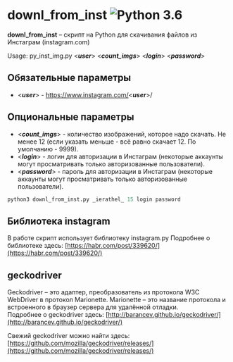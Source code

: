 downl_from_inst ![Python 3.6](https://pp.userapi.com/c846523/v846523407/b716d/N3RXKWFcPS0.jpg)
======
**downl_from_inst** – скрипт на Python для скачивания файлов из Инстаграм (instagram.com)

Usage: py_inst_img.py <***user***> <***count_imgs***> <***login***> <***password***>

Обязательные параметры
------------
* <***user***> - https://www.instagram.com/<***user***>/

Опциональные параметры
------------
* <***count_imgs***> - количество изображений, которое надо скачать. Не менее 12 (если указать меньше - всё равно скачает 12. По умолчанию - 9999).
* <***login***> - логин для авторизации в Инстаграм (некоторые аккаунты могут просматривать только авторизованные пользователи).
* <***password***> - пароль для авторизации в Инстаграм (некоторые аккаунты могут просматривать только авторизованные пользователи).

```python
python3 downl_from_inst.py _ierathel_ 15 login password

```

Библиотека instagram
------------
В работе скрипт использует библиотеку instagram.py
Подробнее о библиотеке здесь:
[https://habr.com/post/339620/](https://habr.com/post/339620/)

geckodriver
------------
Geckodriver – это адаптер, преобразователь из протокола W3C WebDriver в протокол Marionette.
Marionette – это название протокола и встроенного в браузер сервера для удалённой отладки.   
Подробнее о geckodriver здесь:
[http://barancev.github.io/geckodriver/](http://barancev.github.io/geckodriver/)
  
Свежий geckodriver можно найти здесь:
[https://github.com/mozilla/geckodriver/releases/](https://github.com/mozilla/geckodriver/releases/)
